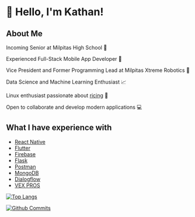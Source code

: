 # :wave: Hello, I'm Kathan!

## About Me 

Incoming Senior at Milpitas High School :school:

Experienced Full-Stack Mobile App Developer :iphone: 

Vice President and Former Programming Lead at Milpitas Xtreme Robotics :robot:

Data Science and Machine Learning Enthusiast :chart_with_upwards_trend:

Linux enthusiast passionate about [ricing](https://github.com/kathansheth04/NordRice) 🍚

Open to collaborate and develop modern applications 💻

## What I have experience with 

* [React Native](https://reactnative.dev)
* [Flutter](https://flutter.dev)
* [Firebase](https://firebase.google.com)
* [Flask](https://flask.palletsprojects.com/en/1.1.x/)
* [Postman](http://postman.com)
* [MongoDB](https://www.mongodb.com)
* [Dialogflow](https://cloud.google.com/dialogflow/docs)
* [VEX PROS](https://pros.cs.purdue.edu)


[![Top Langs](https://github-readme-stats.vercel.app/api/top-langs/?username=kathansheth04&langs_count=5&include_all_commits=true&count_private=true&theme=dark&layout=compact)](https://github.com/kathansheth04)

[![Github Commits](https://github-readme-stats.vercel.app/api?username=kathansheth04&show_icons=true&include_all_commits=true&count_private=true&theme=dark&include_private=true)](htts://github.com/kathansheth04)
